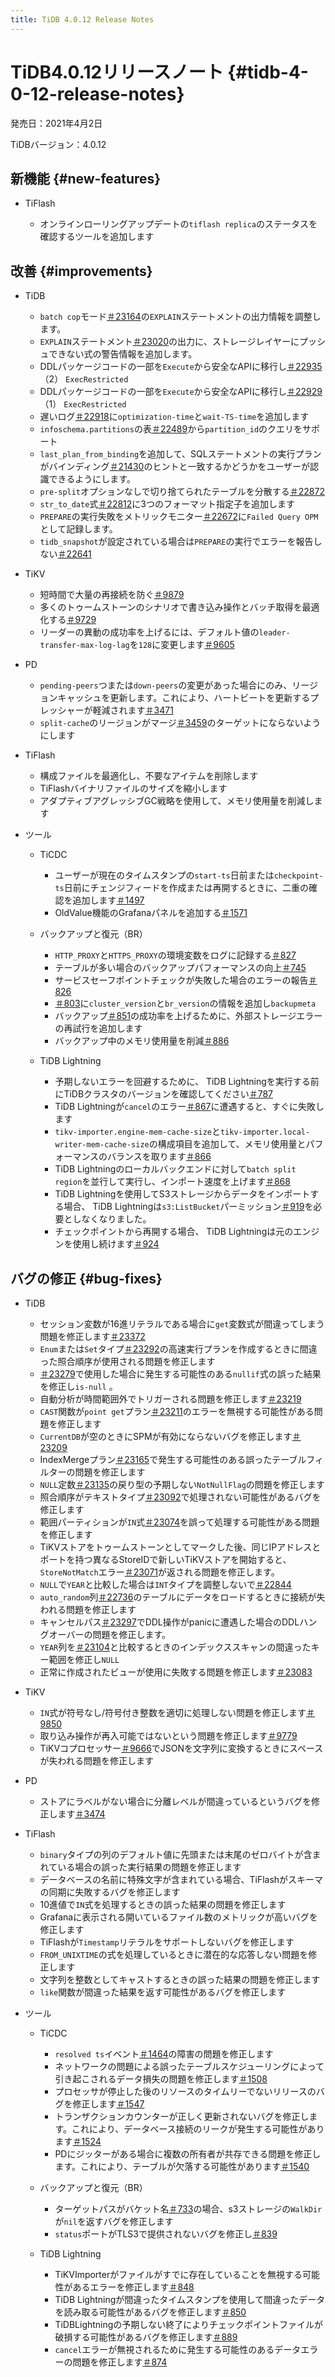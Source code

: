 ```yaml
---
title: TiDB 4.0.12 Release Notes
---
```


# TiDB4.0.12リリースノート {#tidb-4-0-12-release-notes}

発売日：2021年4月2日

TiDBバージョン：4.0.12

## 新機能 {#new-features}

-   TiFlash

    -   オンラインローリングアップデートの`tiflash replica`のステータスを確認するツールを追加します

## 改善 {#improvements}

-   TiDB

    -   `batch cop`モード[＃23164](https://github.com/pingcap/tidb/pull/23164)の`EXPLAIN`ステートメントの出力情報を調整します。
    -   `EXPLAIN`ステートメント[＃23020](https://github.com/pingcap/tidb/pull/23020)の出力に、ストレージレイヤーにプッシュできない式の警告情報を追加します。
    -   DDLパッケージコードの一部を`Execute`から安全なAPIに移行し[＃22935](https://github.com/pingcap/tidb/pull/22935) （2） `ExecRestricted`
    -   DDLパッケージコードの一部を`Execute`から安全なAPIに移行し[＃22929](https://github.com/pingcap/tidb/pull/22929) （1） `ExecRestricted`
    -   遅いログ[＃22918](https://github.com/pingcap/tidb/pull/22918)に`optimization-time`と`wait-TS-time`を追加します
    -   `infoschema.partitions`の表[＃22489](https://github.com/pingcap/tidb/pull/22489)から`partition_id`のクエリをサポート
    -   `last_plan_from_binding`を追加して、SQLステートメントの実行プランがバインディング[＃21430](https://github.com/pingcap/tidb/pull/21430)のヒントと一致するかどうかをユーザーが認識できるようにします。
    -   `pre-split`オプションなしで切り捨てられたテーブルを分散する[＃22872](https://github.com/pingcap/tidb/pull/22872)
    -   `str_to_date`式[＃22812](https://github.com/pingcap/tidb/pull/22812)に3つのフォーマット指定子を追加します
    -   `PREPARE`の実行失敗をメトリックモニター[＃22672](https://github.com/pingcap/tidb/pull/22672)に`Failed Query OPM`として記録します。
    -   `tidb_snapshot`が設定されている場合は`PREPARE`の実行でエラーを報告しない[＃22641](https://github.com/pingcap/tidb/pull/22641)

-   TiKV

    -   短時間で大量の再接続を防ぐ[＃9879](https://github.com/tikv/tikv/pull/9879)
    -   多くのトゥームストーンのシナリオで書き込み操作とバッチ取得を最適化する[＃9729](https://github.com/tikv/tikv/pull/9729)
    -   リーダーの異動の成功率を上げるには、デフォルト値の`leader-transfer-max-log-lag`を`128`に変更します[＃9605](https://github.com/tikv/tikv/pull/9605)

-   PD

    -   `pending-peers`つまたは`down-peers`の変更があった場合にのみ、リージョンキャッシュを更新します。これにより、ハートビートを更新するプレッシャーが軽減されます[＃3471](https://github.com/pingcap/pd/pull/3471)
    -   `split-cache`のリージョンがマージ[＃3459](https://github.com/pingcap/pd/pull/3459)のターゲットにならないようにします

-   TiFlash

    -   構成ファイルを最適化し、不要なアイテムを削除します
    -   TiFlashバイナリファイルのサイズを縮小します
    -   アダプティブアグレッシブGC戦略を使用して、メモリ使用量を削減します

-   ツール

    -   TiCDC

        -   ユーザーが現在のタイムスタンプの`start-ts`日前または`checkpoint-ts`日前にチェンジフィードを作成または再開するときに、二重の確認を追加します[＃1497](https://github.com/pingcap/tiflow/pull/1497)
        -   OldValue機能のGrafanaパネルを追加する[＃1571](https://github.com/pingcap/tiflow/pull/1571)

    -   バックアップと復元（BR）

        -   `HTTP_PROXY`と`HTTPS_PROXY`の環境変数をログに記録する[＃827](https://github.com/pingcap/br/pull/827)
        -   テーブルが多い場合のバックアップパフォーマンスの向上[＃745](https://github.com/pingcap/br/pull/745)
        -   サービスセーフポイントチェックが失敗した場合のエラーの報告[＃826](https://github.com/pingcap/br/pull/826)
        -   [＃803](https://github.com/pingcap/br/pull/803)に`cluster_version`と`br_version`の情報を追加し`backupmeta`
        -   バックアップ[＃851](https://github.com/pingcap/br/pull/851)の成功率を上げるために、外部ストレージエラーの再試行を追加します
        -   バックアップ中のメモリ使用量を削減[＃886](https://github.com/pingcap/br/pull/886)

    -   TiDB Lightning

        -   予期しないエラーを回避するために、 TiDB Lightningを実行する前にTiDBクラスタのバージョンを確認してください[＃787](https://github.com/pingcap/br/pull/787)
        -   TiDB Lightningが`cancel`のエラー[＃867](https://github.com/pingcap/br/pull/867)に遭遇すると、すぐに失敗します
        -   `tikv-importer.engine-mem-cache-size`と`tikv-importer.local-writer-mem-cache-size`の構成項目を追加して、メモリ使用量とパフォーマンスのバランスを取ります[＃866](https://github.com/pingcap/br/pull/866)
        -   TiDB Lightningのローカルバックエンドに対して`batch split region`を並行して実行し、インポート速度を上げます[＃868](https://github.com/pingcap/br/pull/868)
        -   TiDB Lightningを使用してS3ストレージからデータをインポートする場合、 TiDB Lightningは`s3:ListBucket`パーミッション[＃919](https://github.com/pingcap/br/pull/919)を必要としなくなりました。
        -   チェックポイントから再開する場合、 TiDB Lightningは元のエンジンを使用し続けます[＃924](https://github.com/pingcap/br/pull/924)

## バグの修正 {#bug-fixes}

-   TiDB

    -   セッション変数が16進リテラルである場合に`get`変数式が間違ってしまう問題を修正します[＃23372](https://github.com/pingcap/tidb/pull/23372)
    -   `Enum`または`Set`タイプ[＃23292](https://github.com/pingcap/tidb/pull/23292)の高速実行プランを作成するときに間違った照合順序が使用される問題を修正します
    -   [＃23279](https://github.com/pingcap/tidb/pull/23279)で使用した場合に発生する可能性のある`nullif`式の誤った結果を修正し`is-null` 。
    -   自動分析が時間範囲外でトリガーされる問題を修正します[＃23219](https://github.com/pingcap/tidb/pull/23219)
    -   `CAST`関数が`point get`プラン[＃23211](https://github.com/pingcap/tidb/pull/23211)のエラーを無視する可能性がある問題を修正します
    -   `CurrentDB`が空のときにSPMが有効にならないバグを修正します[＃23209](https://github.com/pingcap/tidb/pull/23209)
    -   IndexMergeプラン[＃23165](https://github.com/pingcap/tidb/pull/23165)で発生する可能性のある誤ったテーブルフィルターの問題を修正します
    -   `NULL`定数[＃23135](https://github.com/pingcap/tidb/pull/23135)の戻り型の予期しない`NotNullFlag`の問題を修正します
    -   照合順序がテキストタイプ[＃23092](https://github.com/pingcap/tidb/pull/23092)で処理されない可能性があるバグを修正します
    -   範囲パーティションが`IN`式[＃23074](https://github.com/pingcap/tidb/pull/23074)を誤って処理する可能性がある問題を修正します
    -   TiKVストアをトゥームストーンとしてマークした後、同じIPアドレスとポートを持つ異なるStoreIDで新しいTiKVストアを開始すると、 `StoreNotMatch`エラー[＃23071](https://github.com/pingcap/tidb/pull/23071)が返される問題を修正します。
    -   `NULL`で`YEAR`と比較した場合は`INT`タイプを調整しないで[＃22844](https://github.com/pingcap/tidb/pull/22844)
    -   `auto_random`列[＃22736](https://github.com/pingcap/tidb/pull/22736)のテーブルにデータをロードするときに接続が失われる問題を修正します
    -   キャンセルパス[＃23297](https://github.com/pingcap/tidb/pull/23297)でDDL操作がpanicに遭遇した場合のDDLハングオーバーの問題を修正します。
    -   `YEAR`列を[＃23104](https://github.com/pingcap/tidb/pull/23104)と比較するときのインデックススキャンの間違ったキー範囲を修正し`NULL`
    -   正常に作成されたビューが使用に失敗する問題を修正します[＃23083](https://github.com/pingcap/tidb/pull/23083)

-   TiKV

    -   `IN`式が符号なし/符号付き整数を適切に処理しない問題を修正します[＃9850](https://github.com/tikv/tikv/pull/9850)
    -   取り込み操作が再入可能ではないという問題を修正します[＃9779](https://github.com/tikv/tikv/pull/9779)
    -   TiKVコプロセッサー[＃9666](https://github.com/tikv/tikv/pull/9666)でJSONを文字列に変換するときにスペースが失われる問題を修正します

-   PD

    -   ストアにラベルがない場合に分離レベルが間違っているというバグを修正します[＃3474](https://github.com/pingcap/pd/pull/3474)

-   TiFlash

    -   `binary`タイプの列のデフォルト値に先頭または末尾のゼロバイトが含まれている場合の誤った実行結果の問題を修正します
    -   データベースの名前に特殊文字が含まれている場合、TiFlashがスキーマの同期に失敗するバグを修正します
    -   10進値で`IN`式を処理するときの誤った結果の問題を修正します
    -   Grafanaに表示される開いているファイル数のメトリックが高いバグを修正します
    -   TiFlashが`Timestamp`リテラルをサポートしないバグを修正します
    -   `FROM_UNIXTIME`の式を処理しているときに潜在的な応答しない問題を修正します
    -   文字列を整数としてキャストするときの誤った結果の問題を修正します
    -   `like`関数が間違った結果を返す可能性があるバグを修正します

-   ツール

    -   TiCDC

        -   `resolved ts`イベント[＃1464](https://github.com/pingcap/tiflow/pull/1464)の障害の問題を修正します
        -   ネットワークの問題による誤ったテーブルスケジューリングによって引き起こされるデータ損失の問題を修正します[＃1508](https://github.com/pingcap/tiflow/pull/1508)
        -   プロセッサが停止した後のリソースのタイムリーでないリリースのバグを修正します[＃1547](https://github.com/pingcap/tiflow/pull/1547)
        -   トランザクションカウンターが正しく更新されないバグを修正します。これにより、データベース接続のリークが発生する可能性があります[＃1524](https://github.com/pingcap/tiflow/pull/1524)
        -   PDにジッターがある場合に複数の所有者が共存できる問題を修正します。これにより、テーブルが欠落する可能性があります[＃1540](https://github.com/pingcap/tiflow/pull/1540)

    -   バックアップと復元（BR）

        -   ターゲットパスがバケット名[＃733](https://github.com/pingcap/br/pull/733)の場合、s3ストレージの`WalkDir`が`nil`を返すバグを修正します
        -   `status`ポートがTLS3で提供されないバグを修正し[＃839](https://github.com/pingcap/br/pull/839)

    -   TiDB Lightning

        -   TiKVImporterがファイルがすでに存在していることを無視する可能性があるエラーを修正します[＃848](https://github.com/pingcap/br/pull/848)
        -   TiDB Lightningが間違ったタイムスタンプを使用して間違ったデータを読み取る可能性があるバグを修正します[＃850](https://github.com/pingcap/br/pull/850)
        -   TiDBLightningの予期しない終了によりチェックポイントファイルが破損する可能性があるバグを修正します[＃889](https://github.com/pingcap/br/pull/889)
        -   `cancel`エラーが無視されるために発生する可能性のあるデータエラーの問題を修正します[＃874](https://github.com/pingcap/br/pull/874)

